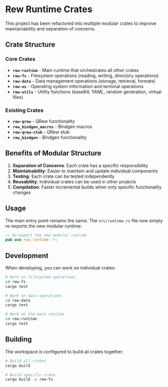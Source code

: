 # Rew Runtime Crates

This project has been refactored into multiple modular crates to improve maintainability and separation of concerns.

## Crate Structure

### Core Crates

- **`rew-runtime`** - Main runtime that orchestrates all other crates
- **`rew-fs`** - Filesystem operations (reading, writing, directory operations)
- **`rew-data`** - Data management operations (storage, retrieval, formats)
- **`rew-os`** - Operating system information and terminal operations
- **`rew-utils`** - Utility functions (base64, YAML, random generation, virtual files)

### Existing Crates

- **`rew-qrew`** - QRew functionality
- **`rew_bindgen_macros`** - Bindgen macros
- **`rew-qrew-stub`** - QRew stub
- **`rew_bindgen`** - Bindgen functionality

## Benefits of Modular Structure

1. **Separation of Concerns**: Each crate has a specific responsibility
2. **Maintainability**: Easier to maintain and update individual components
3. **Testing**: Each crate can be tested independently
4. **Reusability**: Individual crates can be used in other projects
5. **Compilation**: Faster incremental builds when only specific functionality changes

## Usage

The main entry point remains the same. The `src/runtime.rs` file now simply re-exports the new modular runtime:

```rust
// Re-export the new modular runtime
pub use rew_runtime::*;
```

## Development

When developing, you can work on individual crates:

```bash
# Work on filesystem operations
cd rew-fs
cargo test

# Work on data operations  
cd rew-data
cargo test

# Work on the main runtime
cd rew-runtime
cargo test
```

## Building

The workspace is configured to build all crates together:

```bash
# Build all crates
cargo build

# Build specific crate
cargo build -p rew-fs
```

